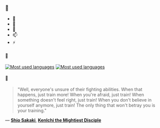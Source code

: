 ### 👋

- 🔭
- 🌱
- 💬
- 📫
- ⚡

#### 🧏

[![Most used languages](https://github-readme-stats-aynah.vercel.app/api/top-langs/?username=aynh&theme=solarized-dark&langs_count=6&layout=compact&hide_title=true)](https://github.com/anuraghazra/github-readme-stats#gh-dark-mode-only)
[![Most used languages](https://github-readme-stats-aynah.vercel.app/api/top-langs/?username=aynh&theme=solarized-light&langs_count=6&layout=compact&hide_title=true)](https://github.com/anuraghazra/github-readme-stats#gh-light-mode-only)

#### 💬

> "Well, everyone's unsure of their fighting abilities. When that happens, just train more! When you're afraid, just train! When something doesn't feel right, just train! When you don't believe in yourself anymore, just train! The only thing that won't betray you is your training."

&mdash; [**Shio Sakaki**](https://myanimelist.net/character.php?q=Shio%20Sakaki&cat=character), [**KenIchi the Mightiest Disciple**](https://myanimelist.net/search/all?q=KenIchi%20the%20Mightiest%20Disciple&cat=all)

